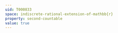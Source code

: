 ```yaml
---
uid: T000833
space: indiscrete-rational-extension-of-mathbb{r}
property: second-countable
value: true
---
```

